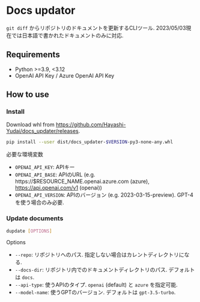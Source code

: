 # Docs updator

`git diff` からリポジトリのドキュメントを更新するCLIツール. 2023/05/03現在では日本語で書かれたドキュメントのみに対応.

## Requirements

- Python >=3.9, <3.12
- OpenAI API Key / Azure OpenAI API Key

## How to use

### Install

Download whl from https://github.com/Hayashi-Yudai/docs_updater/releases.

```bash
pip install --user dist/docs_updater-$VERSION-py3-none-any.whl
```

必要な環境変数

- `OPENAI_API_KEY`: APIキー
- `OPENAI_API_BASE`: APIのURL (e.g. https://$RESOURCE_NAME.openai.azure.com (azure), https://api.openai.com/v1 (openai))
- `OPENAI_API_VERSION`: APIのバージョン (e.g. 2023-03-15-preview). GPT-4を使う場合のみ必要.

### Update documents

```bash
dupdate [OPTIONS]
```

Options

- `--repo`: リポジトリへのパス. 指定しない場合はカレントディレクトリになる.
- `--docs-dir`: リポジトリ内でのドキュメントディレクトリのパス. デフォルトは `docs`.
- `--api-type`: 使うAPIのタイプ. `openai` (default) と `azure` を指定可能.
- `--model-name`: 使うGPTのバージョン. デフォルトは `gpt-3.5-turbo`.
